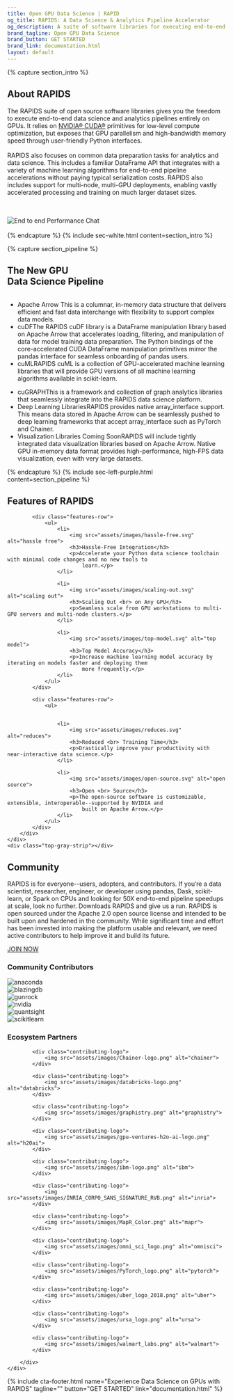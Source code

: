 ```yaml
---
title: Open GPU Data Science | RAPID
og_title: RAPIDS: A Data Science & Analytics Pipeline Accelerator
og_description: A suite of software libraries for executing end-to-end data science completely on GPUs
brand_tagline: Open GPU Data Science
brand_button: GET STARTED
brand_link: documentation.html
layout: default
---
```

{% capture section_intro %}
## About RAPIDS

The RAPIDS suite of open source software libraries gives you the freedom to execute end-to-end data science
and analytics pipelines entirely on GPUs. It relies on [NVIDIA® CUDA®](https://developer.nvidia.com/cuda-toolkit) primitives for low-level
compute optimization, but exposes that GPU parallelism and high-bandwidth memory speed through user-friendly
Python interfaces. <br> <br> RAPIDS also focuses on common data preparation tasks for analytics and data
science. This includes a familiar DataFrame API that integrates with a variety of machine learning
algorithms for end-to-end pipeline accelerations without paying typical serialization costs. RAPIDS also
includes support for multi-node, multi-GPU deployments, enabling vastly accelerated processing and training
on much larger dataset sizes.

<div class="rapids-perfomance">
    <br><br>
    <img src="assets/images/rapids-end-to-end-performance-chart-oss-page-r4.svg" alt="End to end Performance Chat"><br>
    <br>
</div>
{% endcapture %}
{% include sec-white.html content=section_intro %}

{% capture section_pipeline %}
## The New GPU <br> Data Science Pipeline

<div class="Pipeline-Diagram"><img src="assets/images/Pipeline-FPO-Diagram.png" alt="" title=""></div>
<div class="gpu-list">
    <ul>
        <li>Apache Arrow <span>This is a columnar, in-memory data structure that delivers efficient and fast data interchange with flexibility to support complex data models.</span>
        </li>
        <li>cuDF<span>The RAPIDS cuDF library is a DataFrame manipulation library based on Apache Arrow that accelerates loading, filtering, and manipulation of data for model training data preparation. The Python bindings of the core-accelerated CUDA DataFrame manipulation primitives mirror the pandas interface for seamless onboarding of pandas users.</span>
        </li>
        <li>cuML<span>RAPIDS cuML is a collection of GPU-accelerated machine learning libraries that will provide GPU versions of all machine learning algorithms available in scikit-learn.</span>
        </li>
    </ul>
    <ul>
        <li>cuGRAPH<span>This is a framework and collection of graph analytics libraries that seamlessly integrate into the RAPIDS data science platform.</span>
        </li>
        <li>Deep Learning Libraries<span>RAPIDS provides native array_interface support. This means data stored in Apache Arrow can be seamlessly pushed to deep learning frameworks that accept array_interface such as PyTorch and Chainer.</span>
        </li>
        <li>Visualization Libraries Coming Soon<span>RAPIDS will include tightly integrated data visualization libraries based on Apache Arrow. Native GPU in-memory data format provides high-performance, high-FPS data visualization, even with very large datasets.</span>
        </li>
    </ul>
</div>
{% endcapture %}
{% include sec-left-purple.html content=section_pipeline %}

<section class="features-main">
    <div class="features-content">
        <div class="fixed-content">
            <h2>Features of RAPIDS </h2>

            <div class="features-row">
                <ul>
                    <li>
                        <img src="assets/images/hassle-free.svg" alt="hassle free">
                        <h3>Hassle-Free Integration</h3>
                        <p>Accelerate your Python data science toolchain with minimal code changes and no new tools to
                            learn.</p>
                    </li>

                    <li>
                        <img src="assets/images/scaling-out.svg" alt="scaling out">
                        <h3>Scaling Out <br> on Any GPU</h3>
                        <p>Seamless scale from GPU workstations to multi-GPU servers and multi-node clusters.</p>
                    </li>

                    <li>
                        <img src="assets/images/top-model.svg" alt="top model">
                        <h3>Top Model Accuracy</h3>
                        <p>Increase machine learning model accuracy by iterating on models faster and deploying them
                            more frequently.</p>
                    </li>
                </ul>
            </div>

            <div class="features-row">
                <ul>


                    <li>
                        <img src="assets/images/reduces.svg" alt="reduces">
                        <h3>Reduced <br> Training Time</h3>
                        <p>Drastically improve your productivity with near-interactive data science.</p>
                    </li>

                    <li>
                        <img src="assets/images/open-source.svg" alt="open source">
                        <h3>Open <br> Source</h3>
                        <p>The open-source software is customizable, extensible, interoperable--supported by NVIDIA and
                            built on Apache Arrow.</p>
                    </li>
                </ul>
            </div>
        </div>
    </div>
    <div class="top-gray-strip"></div>
</section>

<section class="community-main">
    <div class="fixed-content">
        <div class="community-content-inner">
            <h2>Community</h2>
            <p>RAPIDS is for everyone--users, adopters, and contributors. If you’re a data scientist, researcher,
                engineer, or developer using pandas, Dask, scikit-learn, or Spark on CPUs and looking for 50X end-to-end
                pipeline speedups at scale, look no further. Downloads RAPIDS and give us a run. RAPIDS is open sourced
                under the Apache 2.0 open source license and intended to be built upon and hardened in the community.
                While significant time and effort has been invested into making the platform usable and relevant, we
                need active contributors to help improve it and build its future.</p>
            <a href="community.html" class="blue-btn">JOIN NOW</a>
        </div>
    </div>
</section>

<section class="contributing-partner">
    <div class="fixed-content">
        <h3>Community Contributors</h3>
        <div class="contributing-logos">
            <div class="contributing-logo">
                <img src="assets/images/anaconda.png" alt="anaconda">
            </div>
            <div class="contributing-logo">
                <img src="assets/images/blazingdb.png" alt="blazingdb">
            </div>
            <div class="contributing-logo">
                <img src="assets/images/Gunrock_Color.png" alt="gunrock">
            </div>
            <div class="contributing-logo">
                <img src="assets/images/NVLogo_2D_H.png" alt="nvidia">
            </div>
            <div class="contributing-logo">
                <img src="assets/images/quansight.png" alt="quantsight">
            </div>
            <div class="contributing-logo">
                <img src="assets/images/scikit-learn_Color.png" alt="scikitlearn">
            </div>
        </div>
    </div>
</section>

<section class="contributing-partner">
    <div class="fixed-content">
        <h3>Ecosystem Partners</h3>
        <div class="contributing-logos">
            
            <div class="contributing-logo">
                <img src="assets/images/Chainer-logo.png" alt="chainer">
            </div>
            
            <div class="contributing-logo">
                <img src="assets/images/databricks-logo.png" alt="databricks">
            </div>
            
            <div class="contributing-logo">
                <img src="assets/images/graphistry.png" alt="graphistry">
            </div>
            
            <div class="contributing-logo">
                <img src="assets/images/gpu-ventures-h2o-ai-logo.png" alt="h20ai">
            </div>
           
            <div class="contributing-logo">
                <img src="assets/images/ibm-logo.png" alt="ibm">
            </div>

            <div class="contributing-logo">
                <img src="assets/images/INRIA_CORPO_SANS_SIGNATURE_RVB.png" alt="inria">
            </div>

            <div class="contributing-logo">
                <img src="assets/images/MapR_Color.png" alt="mapr">
            </div>

            <div class="contributing-logo">
                <img src="assets/images/omni_sci_logo.png" alt="omnisci">
            </div>

            <div class="contributing-logo">
                <img src="assets/images/PyTorch_logo.png" alt="pytorch">
            </div>

            <div class="contributing-logo">
                <img src="assets/images/uber_logo_2018.png" alt="uber">
            </div>

            <div class="contributing-logo">
                <img src="assets/images/ursa_logo.png" alt="ursa">
            </div>

            <div class="contributing-logo">
                <img src="assets/images/walmart_labs.png" alt="walmart">
            </div>

        </div>
    </div>
</section>

{% include cta-footer.html 
name="Experience Data Science on GPUs with RAPIDS" 
tagline=""
button="GET STARTED"
link="documentation.html"
%}

